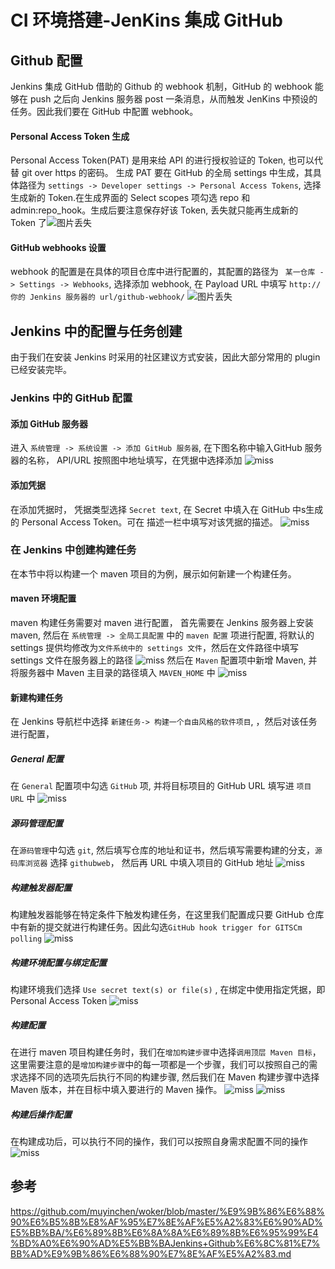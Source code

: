 # CI 环境搭建-JenKins 集成 GitHub

## Github 配置
Jenkins 集成 GitHub 借助的 Github 的 webhook 机制，GitHub 的 webhook 能够在 push 之后向 Jenkins 服务器 post 一条消息，从而触发 JenKins 中预设的任务。因此我们要在 GitHub 中配置 webhook。
#### Personal Access Token 生成
Personal Access Token(PAT) 是用来给 API 的进行授权验证的 Token, 也可以代替 git over https 的密码。 生成 PAT 要在 GitHub 的全局 settings 中生成，其具体路径为 ```settings -> Developer settings -> Personal Access Tokens```, 选择生成新的 Token.在生成界面的 Select scopes 项勾选 repo 和 admin:repo_hook。生成后要注意保存好该 Token, 丢失就只能再生成新的 Token 了![图片丢失](./img/CI_build/PAT_gen.jpg "生成 Personal Access Token")

#### GitHub webhooks 设置
webhook 的配置是在具体的项目仓库中进行配置的，其配置的路径为 ``` 某一仓库 -> Settings -> Webhooks```, 选择添加 webhook, 在 Payload URL 中填写 ```http://你的 Jenkins 服务器的 url/github-webhook/``` ![图片丢失](./img/CI_build/add-webhook.jpg "添加 webhook")

## Jenkins 中的配置与任务创建
由于我们在安装 Jenkins 时采用的社区建议方式安装，因此大部分常用的 plugin 已经安装完毕。
### Jenkins 中的 GitHub 配置
#### 添加 GitHub 服务器
进入 ``` 系统管理 -> 系统设置 -> 添加 GitHub 服务器 ```, 在下图名称中输入GitHub 服务器的名称， API/URL 按照图中地址填写，在凭据中选择添加
![miss](./img/CI_build/add-github-server.jpg "添加 GitHub 服务器")
#### 添加凭据
在添加凭据时， 凭据类型选择 ```Secret text```, 在 Secret 中填入在 GitHub 中s生成的 Personal Access Token。可在 描述一栏中填写对该凭据的描述。
![miss](./img/CI_build/add_token.jpg "添加凭据")


### 在 Jenkins 中创建构建任务

在本节中将以构建一个 maven 项目的为例，展示如何新建一个构建任务。

#### maven 环境配置
maven 构建任务需要对 maven 进行配置， 首先需要在 Jenkins 服务器上安装 maven, 然后在 ```系统管理 -> 全局工具配置``` 中的 ```maven 配置``` 项进行配置, 将默认的 settings 提供均修改为```文件系统中的 settings 文件```，然后在文件路径中填写 settings 文件在服务器上的路径
![miss](./img/CI_build/maven-setting.jpg "Maven 配置")
然后在 ```Maven``` 配置项中新增 Maven, 并将服务器中 Maven 主目录的路径填入 ```MAVEN_HOME``` 中
![miss](./img/CI_build/add-maven.jpg "新增 Maven")

#### 新建构建任务

在 Jenkins 导航栏中选择 ```新建任务-> 构建一个自由风格的软件项目```, ，然后对该任务进行配置，
##### General 配置
在 ```General``` 配置项中勾选 ```GitHub``` 项, 并将目标项目的 GitHub URL 填写进 ```项目 URL``` 中 
![miss](./img/CI_build/tasksetting-general.jpg "通用配置")
##### 源码管理配置
在```源码管理```中勾选 ```git```, 然后填写仓库的地址和证书，然后填写需要构建的分支，```源码库浏览器``` 选择 ```githubweb```， 然后再 URL 中填入项目的 GitHub 地址
![miss](./img/CI_build/source-manage.jpg "源码管理配置")
##### 构建触发器配置
构建触发器能够在特定条件下触发构建任务，在这里我们配置成只要 GitHub 仓库中有新的提交就进行构建任务。因此勾选```GitHub hook trigger for GITSCm polling```
![miss](./img/CI_build/build-trigger.jpg "构建触发器配置")
##### 构建环境配置与绑定配置
构建环境我们选择 ```Use secret text(s) or file(s)``` , 在绑定中使用指定凭据，即 Personal Access Token
![miss](./img/CI_build/build-context.jpg "构建环境与绑定配置")
##### 构建配置
在进行 maven 项目构建任务时，我们在```增加构建步骤```中选择```调用顶层 Maven 目标```， 这里需要注意的是```增加构建步骤```中的每一项都是一个步骤，我们可以按照自己的需求选择不同的选项先后执行不同的构建步骤, 然后我们在 Maven 构建步骤中选择 Maven 版本，并在目标中填入要进行的 Maven 操作。
![miss](./img/CI_build/build.jpg "构建配置")
![miss](./img/CI_build/build-maven.jpg "maven 构建配置")
##### 构建后操作配置
在构建成功后，可以执行不同的操作，我们可以按照自身需求配置不同的操作
![miss](./img/CI_build/build-after.jpg "构建后操作配置")

## 参考
https://github.com/muyinchen/woker/blob/master/%E9%9B%86%E6%88%90%E6%B5%8B%E8%AF%95%E7%8E%AF%E5%A2%83%E6%90%AD%E5%BB%BA/%E6%89%8B%E6%8A%8A%E6%89%8B%E6%95%99%E4%BD%A0%E6%90%AD%E5%BB%BAJenkins+Github%E6%8C%81%E7%BB%AD%E9%9B%86%E6%88%90%E7%8E%AF%E5%A2%83.md